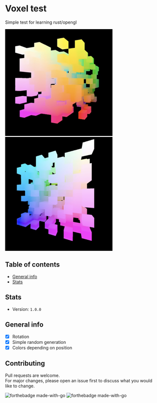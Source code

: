 # Voxel test
Simple test for learning rust/opengl

<div>
  <img width="350", height:"200", src="screenshots/sc_1.png", alt ="showcase"/>
  <img width="350", height:"200", src="screenshots/sc_2.png", alt ="showcase"/>
</div>

## Table of contents
* [General info](#general-info)
* [Stats](#stats)

## Stats
- Version: `1.0.0`


## General info
- [x] Rotation
- [x] Simple random generation
- [x] Colors depending on position

## Contributing
Pull requests are welcome. <br> 
For major changes, please open an issue first to discuss what you would like to change.

![forthebadge made-with-go](https://forthebadge.com/images/badges/made-with-rust.svg)
![forthebadge made-with-go](https://forthebadge.com/images/badges/not-a-bug-a-feature.svg)

